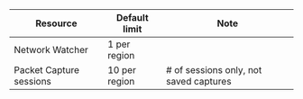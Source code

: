 | Resource | Default limit | Note |
| --- | --- | --- |
| Network Watcher | 1 per region  | |
| Packet Capture sessions |10 per region |# of sessions only, not saved captures |


